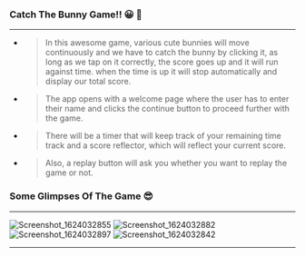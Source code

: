 ### **Catch The Bunny Game!! :grinning: :purple_heart:**
****

- > In this awesome game, various cute bunnies will move continuously and we have to catch the bunny by clicking it, as long as we tap on it correctly, the score goes up and it will run against time. when the time is up it will stop automatically and display our total score.
- > The app opens with a welcome page where the user has to enter their name and clicks the continue button to proceed further with the game.
- > There will be a timer that will keep track of your remaining time track and a score reflector, which will reflect your current score.
- > Also, a replay button will ask you whether you want to replay the game or not.


### Some Glimpses Of The Game :sunglasses:

****
![Screenshot_1624032855](https://user-images.githubusercontent.com/63424869/122594111-38139500-d084-11eb-8fd1-84c775a9fd0c.png)
![Screenshot_1624032882](https://user-images.githubusercontent.com/63424869/122594123-39dd5880-d084-11eb-966d-ca504c612158.png)
![Screenshot_1624032897](https://user-images.githubusercontent.com/63424869/122594124-3a75ef00-d084-11eb-9281-4179247415b4.png)
![Screenshot_1624032842](https://user-images.githubusercontent.com/63424869/122594126-3a75ef00-d084-11eb-874d-53ac67644230.png)

****

